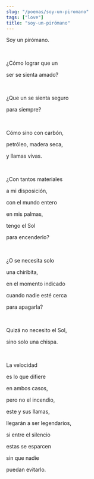 ```yaml
---
slug: "/poemas/soy-un-piromano"
tags: ["love"]
title: "soy-un-pirómano"
---
```

Soy un pirómano.

&nbsp;

¿Cómo lograr que un

ser se sienta amado?

&nbsp;

¿Que un se sienta seguro

para siempre?

&nbsp;

Cómo sino con carbón,

petróleo, madera seca,

y llamas vivas.

&nbsp;

¿Con tantos materiales

a mi disposición,

con el mundo entero

en mis palmas,

tengo el Sol

para encenderlo?

&nbsp;

¿O se necesita solo

una chiribita,

en el momento indicado

cuando nadie esté cerca

para apagarla?

&nbsp;

Quizá no necesito el Sol,

sino solo una chispa.

&nbsp;

La velocidad

es lo que difiere

en ambos casos,

pero no el incendio,

este y sus llamas,

llegarán a ser legendarios,

si entre el silencio

estas se esparcen

sin que nadie

puedan evitarlo.